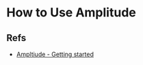 # How to Use Amplitude

## Refs
- [Ampltiude - Getting started](https://amplitude.zendesk.com/hc/en-us/categories/200409887-Getting-Started)